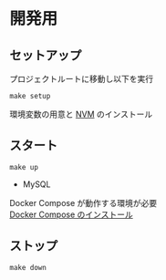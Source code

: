 # 開発用

## セットアップ

プロジェクトルートに移動し以下を実行

```shell
make setup
```

環境変数の用意と [NVM](https://github.com/nvm-sh/nvm) のインストール

## スタート

```shell
make up
```

* MySQL

Docker Compose が動作する環境が必要  
[Docker Compose のインストール](https://docs.docker.jp/compose/install.html#docker-compose)

## ストップ

```shell
make down
```
